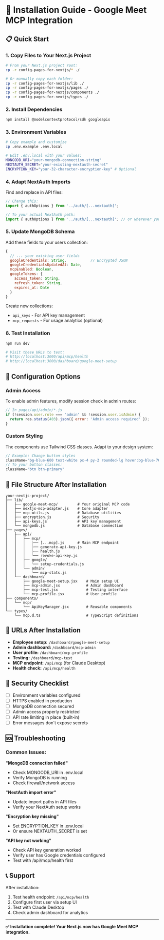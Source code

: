 # 🚀 Installation Guide - Google Meet MCP Integration

## 📋 Quick Start

### 1. Copy Files to Your Next.js Project
```bash
# From your Next.js project root:
cp -r config-pages-for-nextjs/* ./

# Or manually copy each folder:
cp -r config-pages-for-nextjs/lib ./
cp -r config-pages-for-nextjs/pages ./
cp -r config-pages-for-nextjs/components ./
cp -r config-pages-for-nextjs/types ./
```

### 2. Install Dependencies
```bash
npm install @modelcontextprotocol/sdk googleapis
```

### 3. Environment Variables
```bash
# Copy example and customize
cp .env.example .env.local

# Edit .env.local with your values:
MONGODB_URI="your-mongodb-connection-string"
NEXTAUTH_SECRET="your-existing-nextauth-secret"
ENCRYPTION_KEY="your-32-character-encryption-key" # Optional
```

### 4. Adapt NextAuth Imports
Find and replace in API files:
```javascript
// Change this:
import { authOptions } from '../auth/[...nextauth]';

// To your actual NextAuth path:
import { authOptions } from '../auth/[...nextauth]'; // or wherever yours is
```

### 5. Update MongoDB Schema
Add these fields to your users collection:
```javascript
{
  // ... your existing user fields
  googleCredentials: String,           // Encrypted JSON
  googleCredentialsUpdatedAt: Date,
  mcpEnabled: Boolean,
  googleTokens: {
    access_token: String,
    refresh_token: String,
    expires_at: Date
  }
}
```

Create new collections:
- `api_keys` - For API key management
- `mcp_requests` - For usage analytics (optional)

### 6. Test Installation
```bash
npm run dev

# Visit these URLs to test:
# http://localhost:3000/api/mcp/health
# http://localhost:3000/dashboard/google-meet-setup
```

## 🔧 Configuration Options

### Admin Access
To enable admin features, modify session check in admin routes:
```javascript
// In pages/api/admin/*.js
if (!session.user.role === 'admin' && !session.user.isAdmin) {
  return res.status(403).json({ error: 'Admin access required' });
}
```

### Custom Styling
The components use Tailwind CSS classes. Adapt to your design system:
```javascript
// Example: Change button styles
className="bg-blue-600 text-white px-4 py-2 rounded-lg hover:bg-blue-700"
// To your button classes:
className="btn btn-primary"
```

## 📁 File Structure After Installation

```
your-nextjs-project/
├── lib/
│   ├── google-meet-mcp/         # Your original MCP code
│   ├── nextjs-mcp-adapter.js    # Core adapter
│   ├── mcp-utils.js             # Database utilities
│   ├── encryption.js            # Security
│   ├── api-keys.js              # API key management
│   └── mongodb.js               # Database connection
├── pages/
│   ├── api/
│   │   ├── mcp/
│   │   │   ├── [...mcp].js      # Main MCP endpoint
│   │   │   ├── generate-api-key.js
│   │   │   ├── health.js
│   │   │   └── revoke-api-key.js
│   │   ├── google/
│   │   │   └── setup-credentials.js
│   │   └── admin/
│   │       └── mcp-stats.js
│   └── dashboard/
│       ├── google-meet-setup.jsx    # Main setup UI
│       ├── mcp-admin.jsx            # Admin dashboard
│       ├── mcp-test.jsx             # Testing interface
│       └── mcp-profile.jsx          # User profile
├── components/
│   └── mcp/
│       └── ApiKeyManager.jsx        # Reusable components
└── types/
    └── mcp.d.ts                     # TypeScript definitions
```

## 🎯 URLs After Installation

- **Employee setup:** `/dashboard/google-meet-setup`
- **Admin dashboard:** `/dashboard/mcp-admin`
- **User profile:** `/dashboard/mcp-profile`
- **Testing:** `/dashboard/mcp-test`
- **MCP endpoint:** `/api/mcp` (for Claude Desktop)
- **Health check:** `/api/mcp/health`

## 🔐 Security Checklist

- [ ] Environment variables configured
- [ ] HTTPS enabled in production
- [ ] MongoDB connection secured
- [ ] Admin access properly restricted
- [ ] API rate limiting in place (built-in)
- [ ] Error messages don't expose secrets

## 🆘 Troubleshooting

### Common Issues:

**"MongoDB connection failed"**
- Check MONGODB_URI in .env.local
- Verify MongoDB is running
- Check firewall/network access

**"NextAuth import error"**
- Update import paths in API files
- Verify your NextAuth setup works

**"Encryption key missing"**
- Set ENCRYPTION_KEY in .env.local
- Or ensure NEXTAUTH_SECRET is set

**"API key not working"**
- Check API key generation worked
- Verify user has Google credentials configured
- Test with /api/mcp/health first

## 📞 Support

After installation:
1. Test health endpoint: `/api/mcp/health`
2. Configure first user via setup UI
3. Test with Claude Desktop
4. Check admin dashboard for analytics

---

**✅ Installation complete! Your Next.js now has Google Meet MCP integration.**